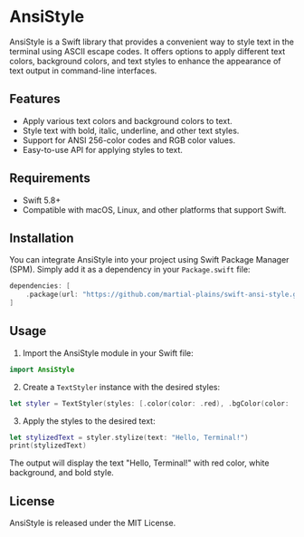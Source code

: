 # AnsiStyle

AnsiStyle is a Swift library that provides a convenient way to style text in the terminal using ASCII escape codes. It offers options to apply different text colors, background colors, and text styles to enhance the appearance of text output in command-line interfaces.

## Features

- Apply various text colors and background colors to text.
- Style text with bold, italic, underline, and other text styles.
- Support for ANSI 256-color codes and RGB color values.
- Easy-to-use API for applying styles to text.

## Requirements

- Swift 5.8+
- Compatible with macOS, Linux, and other platforms that support Swift.

## Installation

You can integrate AnsiStyle into your project using Swift Package Manager (SPM). Simply add it as a dependency in your `Package.swift` file:

```swift
dependencies: [
    .package(url: "https://github.com/martial-plains/swift-ansi-style.git", branch: "main")
]
```

## Usage

1. Import the AnsiStyle module in your Swift file:

```swift
import AnsiStyle
```

2. Create a `TextStyler` instance with the desired styles:

```swift
let styler = TextStyler(styles: [.color(color: .red), .bgColor(color: .white), .bold])
```

3. Apply the styles to the desired text:

```swift
let stylizedText = styler.stylize(text: "Hello, Terminal!")
print(stylizedText)
```

The output will display the text "Hello, Terminal!" with red color, white background, and bold style.

## License

AnsiStyle is released under the MIT License.
